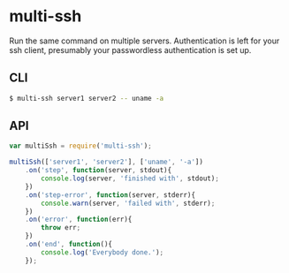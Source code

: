 # multi-ssh

Run the same command on multiple servers.
Authentication is left for your ssh client, presumably your passwordless authentication is set up.

## CLI

```bash
$ multi-ssh server1 server2 -- uname -a
```

## API

```javascript
var multiSsh = require('multi-ssh');

multiSsh(['server1', 'server2'], ['uname', '-a'])
    .on('step', function(server, stdout){
        console.log(server, 'finished with', stdout);
    })
    .on('step-error', function(server, stderr){
        console.warn(server, 'failed with', stderr);
    })
    .on('error', function(err){
        throw err;
    })
    .on('end', function(){
        console.log('Everybody done.');
    });
```
